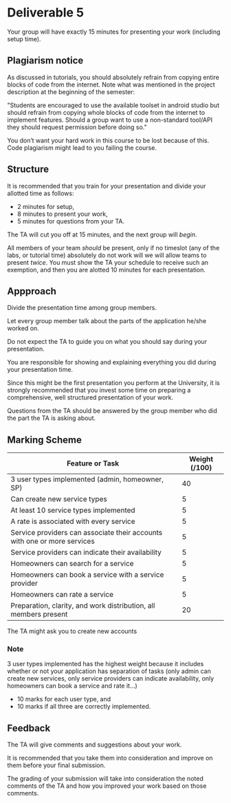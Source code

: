 
# Deliverable 5

Your group will have exactly 15 minutes for presenting your work (including setup time).

## Plagiarism notice

As discussed in tutorials, you should absolutely refrain from copying entire blocks of code from the internet. Note what was mentioned in the project description at the beginning of the semester:

"Students are encouraged to use the available toolset in android studio but should refrain from copying whole blocks of code from the internet to implement features. Should a group want to use a non-standard tool/API they should request permission before doing so."

You don’t want your hard work in this course to be lost because of this. Code plagiarism might lead to you failing the course.

## Structure
It is recommended that you train for your presentation and divide your allotted time as
follows:

* 2 minutes for setup,
* 8 minutes to present your work,
* 5 minutes for questions from your TA.

The TA will cut you off at 15 minutes, and the next group will _begin_.

All members of your team _should_ be present, only if no timeslot
(any of the labs, or tutorial time) absolutely do not work will we will
allow teams to present _twice_.  You must show the TA your schedule
to receive such an exemption, and then you are alotted 10 minutes for each presentation.

## Appproach

Divide the presentation time among group members.

Let every group member talk about the parts of the application he/she worked on.

Do not expect the TA to guide you on what you should say during your presentation.

You are responsible for showing and explaining everything you did during your presentation time.

Since this might be the first presentation you perform at the University, it is strongly recommended
that you invest some time on preparing a comprehensive, well structured presentation of your work.

Questions from the TA should be answered by the group member who did the part the TA is asking about.

## Marking Scheme

| Feature or Task | Weight (/100) |
| --- | --- |
| 3 user types implemented (admin, homeowner, SP) | 40 |
| Can create new service types | 5 |
| At least 10 service types implemented | 5 |
| A rate is associated with every service | 5 |
| Service providers can associate their accounts with one or more services | 5 |
| Service providers can indicate their availability | 5 |
| Homeowners can search for a service | 5 |
| Homeowners can book a service with a service provider | 5 |
| Homeowners can rate a service | 5 |
| Preparation, clarity, and work distribution, all members present | 20 |

The TA might ask you to create new accounts

### Note

3 user types implemented has the highest weight because it includes whether or not your application has separation of tasks (only admin can create new services, only service providers can indicate availability, only homeowners can book a service and rate it...)

* 10 marks for each user type, and
* 10 marks if all three are correctly implemented.

## Feedback

The TA will give comments and suggestions about your work.

It is recommended that you take them into consideration and improve on them before your final submission.

The grading of your submission will take into consideration the noted comments of the TA and how
you improved your work based on those comments.

